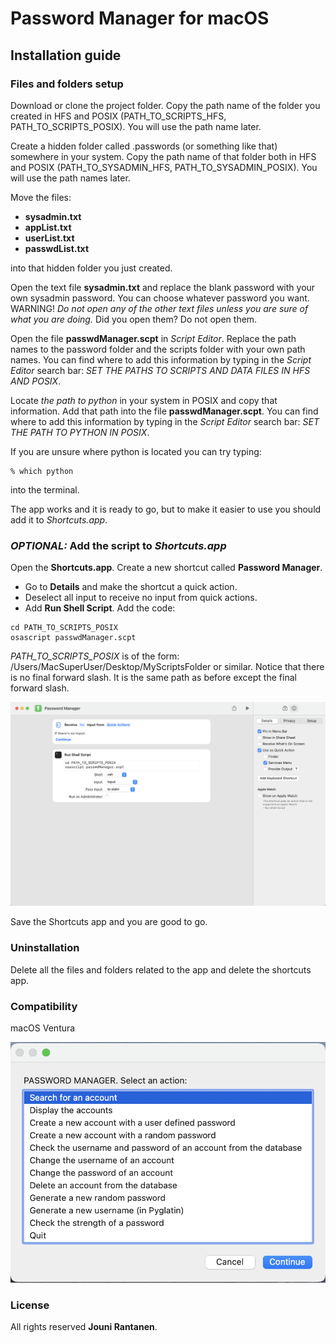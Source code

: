 # Password Manager for macOS

## Installation guide

### Files and folders setup

Download or clone the project folder. Copy the path name of the folder you created in HFS and POSIX (PATH_TO_SCRIPTS_HFS, PATH_TO_SCRIPTS_POSIX). You will use the path name later.

Create a hidden folder called .passwords (or something like that) somewhere in your system. Copy the path name of that folder both in HFS and POSIX (PATH_TO_SYSADMIN_HFS, PATH_TO_SYSADMIN_POSIX). You will use the path names later.

Move the files:

- **sysadmin.txt**
- **appList.txt**
- **userList.txt**
- **passwdList.txt**

into that hidden folder you just created.

Open the text file **sysadmin.txt** and replace the blank password with your own sysadmin password. You can choose whatever password you want. WARNING! _Do not open any of the other text files unless you are sure of what you are doing._ Did you open them? Do not open them.

Open the file **passwdManager.scpt** in _Script Editor_. Replace the path names to the password folder and the scripts folder with your own path names. You can find where to add this information by typing in the _Script Editor_ search bar:
_SET THE PATHS TO SCRIPTS AND DATA FILES IN HFS AND POSIX_.

Locate _the path to python_ in your system in POSIX and copy that information. Add that path into the file **passwdManager.scpt**.
You can find where to add this information by typing in the _Script Editor_ search bar:
_SET THE PATH TO PYTHON IN POSIX_.

If you are unsure where python is located you can try typing:

```
% which python
```

into the terminal.

The app works and it is ready to go, but to make it easier to use you should add it to _Shortcuts.app_.

### _OPTIONAL:_ Add the script to _Shortcuts.app_

Open the **Shortcuts.app**. Create a new shortcut called **Password Manager**.

- Go to **Details** and make the shortcut a quick action.
- Deselect all input to receive no input from quick actions.
- Add **Run Shell Script**. Add the code:

```
cd PATH_TO_SCRIPTS_POSIX
osascript passwdManager.scpt
```

_PATH_TO_SCRIPTS_POSIX_ is of the form: /Users/MacSuperUser/Desktop/MyScriptsFolder or similar. Notice that there is no final forward slash. It is the same path as before except the final forward slash.

![screenshot from shortcuts app](./imgs/add-shortcuts-app.png)

Save the Shortcuts app and you are good to go.

### Uninstallation

Delete all the files and folders related to the app and delete the shortcuts app.

### Compatibility

macOS Ventura

![screenshot from password manager app](./imgs/pwdmgr.png)

### License

All rights reserved **Jouni Rantanen**.

